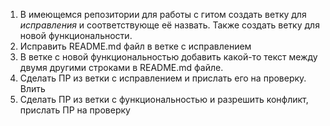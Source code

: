 1. В имеющемся репозитории для работы с гитом создать ветку для _исправления_ и соответствующе её назвать. Также создать ветку для новой функциональности.
2. Исправить README.md файл в ветке с исправлением
3. В ветке с новой функциональностью добавить какой-то текст между двумя другими строками в README.md файле.
4. Сделать ПР из ветки с исправлением и прислать его на проверку. Влить
5. Сделать ПР из ветки с функциональностью и разрешить конфликт, прислать ПР на проверку